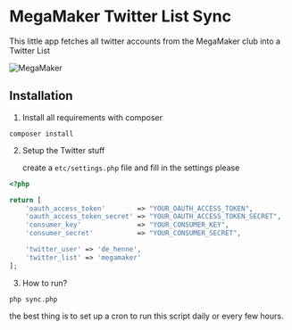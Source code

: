 MegaMaker Twitter List Sync
======

This little app fetches all twitter accounts from the MegaMaker club into a Twitter List

![MegaMaker](https://club.megamaker.co/uploads/default/optimized/1X/9205786661c1c58d22f5971cc32a5d8593e449c3_1_600x500.png)

Installation
------

1. Install all requirements with composer


```shell
composer install
```


2. Setup the Twitter stuff  

    create a `etc/settings.php` file and fill in the settings please
    
```php
<?php

return [
    'oauth_access_token'        => "YOUR_OAUTH_ACCESS_TOKEN",
    'oauth_access_token_secret' => "YOUR_OAUTH_ACCESS_TOKEN_SECRET",
    'consumer_key'              => "YOUR_CONSUMER_KEY",
    'consumer_secret'           => "YOUR_CONSUMER_SECRET",

    'twitter_user' => 'de_henne',
    'twitter_list' => 'megamaker'
];

```

3. How to run?

```shell
php sync.php
```

the best thing is to set up a cron to run this script daily or every few hours.